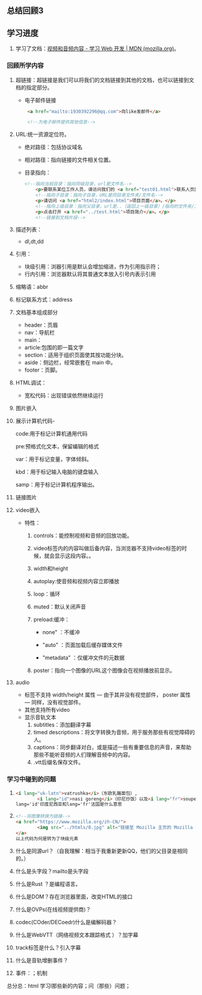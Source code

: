 ## 总结回顾3

## 学习进度

1. 学习了文档：[视频和音频内容 - 学习 Web 开发 | MDN (mozilla.org)](https://developer.mozilla.org/zh-CN/docs/Learn/HTML/Multimedia_and_embedding/Video_and_audio_content)。

### 回顾所学内容

1. 超链接：超链接是我们可以将我们的文档链接到其他的文档，也可以链接到文档的指定部分。

   * 电子邮件链接

     ```html
      <a href="mailto:1930392296@qq.com">向like发邮件</a>
     
      <!--为电子邮件提供其他信息-->       
     ```
     

2. URL:统一资源定位符。

   * 绝对路径：包括协议域名

   * 相对路径：指向链接的文件相关位置。

   * 目录指向：

     ```html
     <!--指向当前目录：指向同级目录，url是文件名-->
         <p>要联系某位工作人员，请访问我们的 <a href="test01.html">联系人页面</a>。</p>
         <!--指向子目录：指向子目录，URL是同目录文件夹/文件名-->
         <p>请访问 <a href="html2/index.html">项目页面</a>。</p>
         <!--指向上级目录：指向父目录，url是..（返回上一级目录）/指向的文件夹/文件名-->
         <p>点击打开 <a href="../test.html">项目简介</a>。</p>
         <!--链接到文档片段-->
     ```

     

3. 描述列表：

   * dl,dt,dd

4. 引用：

   * 块级引用：浏器引用是默认会增加缩进，作为引用指示符；
   * 行内引用：浏览器默认将其普通文本放入引号内表示引用

5. 缩略语：abbr

6. 标记联系方式：address

7. 文档基本组成部分

   * header：页眉
   *  nav：导航栏
   * main：
   * article:包围的即一篇文字
   * section：适用于组织页面使其按功能分块。
   * aside：侧边栏，经常嵌套在 main 中。
   * footer：页脚。

8. HTML调试：

   * 宽松代码：出现错误依然继续运行

9. 图片嵌入

10. 展示计算机代码-

      code:用于标记计算机通用代码

      pre:预格式化文本，保留编辑的格式

      var：用于标记变量，字体倾斜。

      kbd：用于标记输入电脑的键盘输入

      samp：用于标记计算机程序输出。

11. 链接图片

12. video嵌入

    * 特性：

      1. controls：能控制视频和音频的回放功能。

      2. video标签内的内容叫做后备内容，当浏览器不支持video标签的时候，就会显示这段内容。。

      3. width和height

      4.  autoplay:使音频和视频内容立即播放

      5.  loop：循环

      6. muted：默认关闭声音

      7. preload:缓冲：

         * none" ：不缓冲

         * "auto" ：页面加载后缓存媒体文件

         * "metadata" ：仅缓冲文件的元数据

      8. poster：指向一个图像的URL这个图像会在视频播放前显示。

13. audio

    *  标签不支持 width/height 属性 — 由于其并没有视觉部件， poster 属性 — 同样，没有视觉部件。
    * 其他支持所有video
    * 显示音轨文本
      1.  subtitles：添加翻译字幕
      2.  timed descriptions：将文字转换为音频，用于服务那些有视觉障碍的人。
      3. captions：同步翻译对白，或是描述一些有重要信息的声音，来帮助那些不能听音频的人们理解音频中的内容。
      4. .vtt后缀名保存文件。



### 学习中碰到的问题

1. ~~~html
   <i lang="uk-latn">vatrushka</i>（东欧乳酪面包）,
           <i lang="id">nasi goreng</i>（印尼炒饭）以及<i lang="fr">soupe à l'oignon</i>（法式洋葱汤）。
   lang='id'印度尼西亚和lang='fr'法国是什么意思
   ~~~

2. ```html
   <!--将图像转换为链接-->
   <a href="https://www.mozilla.org/zh-CN/">
           <img src="../htmls/0.jpg" alt="链接至 Mozilla 主页的 Mozilla 标志">//img是块级元素
   </a>
   以上代码为何是转为了块级元素
   ```

3. 什么是同源url？（自我理解：相当于我重新更新QQ，他们的父目录是相同的。）

4. 什么是头字段？mailto是头字段

5. 什么是Rust ？是编程语言。

6. 什么是DOM？存在浏览器里面，改变HTML的接口

7. 什么是OVPs(在线视频提供商)？

8. codec(COder/DECoedr)什么是编解码器？

9. 什么是WebVTT（网络视频文本跟踪格式 ）？加字幕

10. track标签是什么？引入字幕

11. 什么是音轨增删事件？

12. 事件：；机制





总分总：html 学习l那些新的内容；问（那些）问题；
